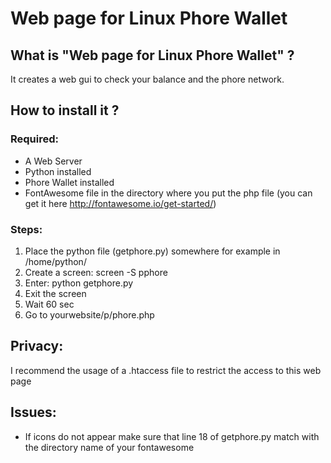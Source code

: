 # Web page for Linux Phore Wallet

## What is "Web page for Linux Phore Wallet" ?

It creates a web gui to check your balance and the phore network.


## How to install it ?

### Required:
- A Web Server
- Python installed
- Phore Wallet installed
- FontAwesome file in the directory where you put the php file (you can get it here http://fontawesome.io/get-started/)

### Steps:
1) Place the python file (getphore.py) somewhere for example in /home/python/
2) Create a screen:  screen -S pphore
3) Enter: python getphore.py
4) Exit the screen 
6) Wait 60 sec
7) Go to yourwebsite/p/phore.php


## Privacy:

I recommend the usage of a .htaccess file to restrict the access to this web page 

## Issues:

- If icons do not appear make sure that line 18 of getphore.py match with the directory name of your fontawesome 


